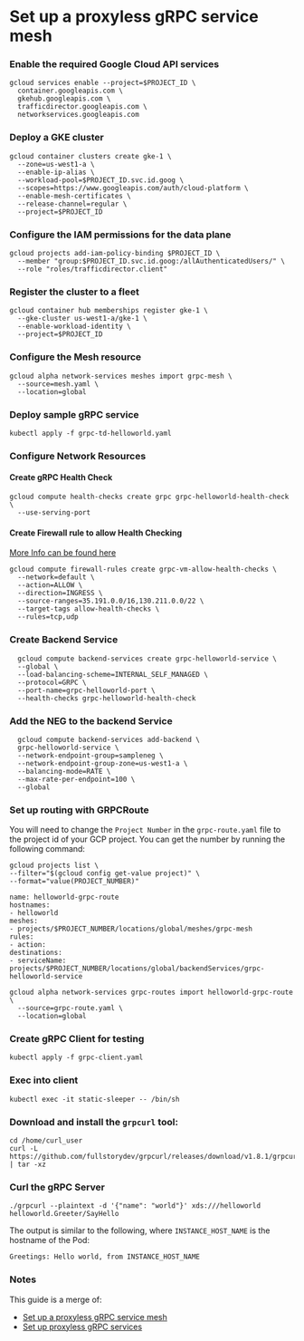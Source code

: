 # Set up a proxyless gRPC service mesh

### Enable the required Google Cloud API services
```
gcloud services enable --project=$PROJECT_ID \
  container.googleapis.com \
  gkehub.googleapis.com \
  trafficdirector.googleapis.com \
  networkservices.googleapis.com
```

### Deploy a GKE cluster
```
gcloud container clusters create gke-1 \
  --zone=us-west1-a \
  --enable-ip-alias \
  --workload-pool=$PROJECT_ID.svc.id.goog \
  --scopes=https://www.googleapis.com/auth/cloud-platform \
  --enable-mesh-certificates \
  --release-channel=regular \
  --project=$PROJECT_ID
  ```

### Configure the IAM permissions for the data plane
```
gcloud projects add-iam-policy-binding $PROJECT_ID \
  --member "group:$PROJECT_ID.svc.id.goog:/allAuthenticatedUsers/" \
  --role "roles/trafficdirector.client"
```

### Register the cluster to a fleet

```
gcloud container hub memberships register gke-1 \
  --gke-cluster us-west1-a/gke-1 \
  --enable-workload-identity \
  --project=$PROJECT_ID
```
### Configure the  Mesh  resource

```
gcloud alpha network-services meshes import grpc-mesh \
  --source=mesh.yaml \
  --location=global
```
### Deploy sample gRPC service
```
kubectl apply -f grpc-td-helloworld.yaml
```

### Configure Network Resources
#### Create gRPC Health Check
```
gcloud compute health-checks create grpc grpc-helloworld-health-check \
  --use-serving-port
```
#### Create Firewall rule to allow Health Checking
[More Info can be found here](https://cloud.google.com/load-balancing/docs/health-checks#fw-rule)
```
gcloud compute firewall-rules create grpc-vm-allow-health-checks \
  --network=default \
  --action=ALLOW \
  --direction=INGRESS \
  --source-ranges=35.191.0.0/16,130.211.0.0/22 \
  --target-tags allow-health-checks \
  --rules=tcp,udp
```
### Create Backend Service
```
  gcloud compute backend-services create grpc-helloworld-service \
  --global \
  --load-balancing-scheme=INTERNAL_SELF_MANAGED \
  --protocol=GRPC \
  --port-name=grpc-helloworld-port \
  --health-checks grpc-helloworld-health-check
```
### Add the NEG to the backend Service
```
  gcloud compute backend-services add-backend \
  grpc-helloworld-service \
  --network-endpoint-group=sampleneg \
  --network-endpoint-group-zone=us-west1-a \
  --balancing-mode=RATE \
  --max-rate-per-endpoint=100 \
  --global
```
### Set up routing with  GRPCRoute
You will need to change the `Project Number` in the `grpc-route.yaml` file to the project id of your GCP project. 
You can get the number by running the following command:
```
gcloud projects list \
--filter="$(gcloud config get-value project)" \
--format="value(PROJECT_NUMBER)"
```
```
name: helloworld-grpc-route
hostnames:
- helloworld
meshes:
- projects/$PROJECT_NUMBER/locations/global/meshes/grpc-mesh
rules:
- action:
destinations:
- serviceName: projects/$PROJECT_NUMBER/locations/global/backendServices/grpc-helloworld-service
```
```
gcloud alpha network-services grpc-routes import helloworld-grpc-route \
  --source=grpc-route.yaml \
  --location=global
```
### Create gRPC Client for testing
```
kubectl apply -f grpc-client.yaml
```
### Exec into client
```
kubectl exec -it static-sleeper -- /bin/sh
```
### Download and install the `grpcurl` tool:
```
cd /home/curl_user
curl -L https://github.com/fullstorydev/grpcurl/releases/download/v1.8.1/grpcurl_1.8.1_linux_x86_64.tar.gz | tar -xz
```
### Curl the gRPC Server
```
./grpcurl --plaintext -d '{"name": "world"}' xds:///helloworld helloworld.Greeter/SayHello
```
The output is similar to the following, where `INSTANCE_HOST_NAME` is the hostname of the Pod:

```
Greetings: Hello world, from INSTANCE_HOST_NAME
```

### Notes
This guide is a merge of:
- [Set up a proxyless gRPC service mesh](https://cloud.google.com/traffic-director/docs/set-up-proxyless-gke-mesh)
- [Set up proxyless gRPC services](https://cloud.google.com/traffic-director/docs/set-up-proxyless-mesh#configure-grpc-server)